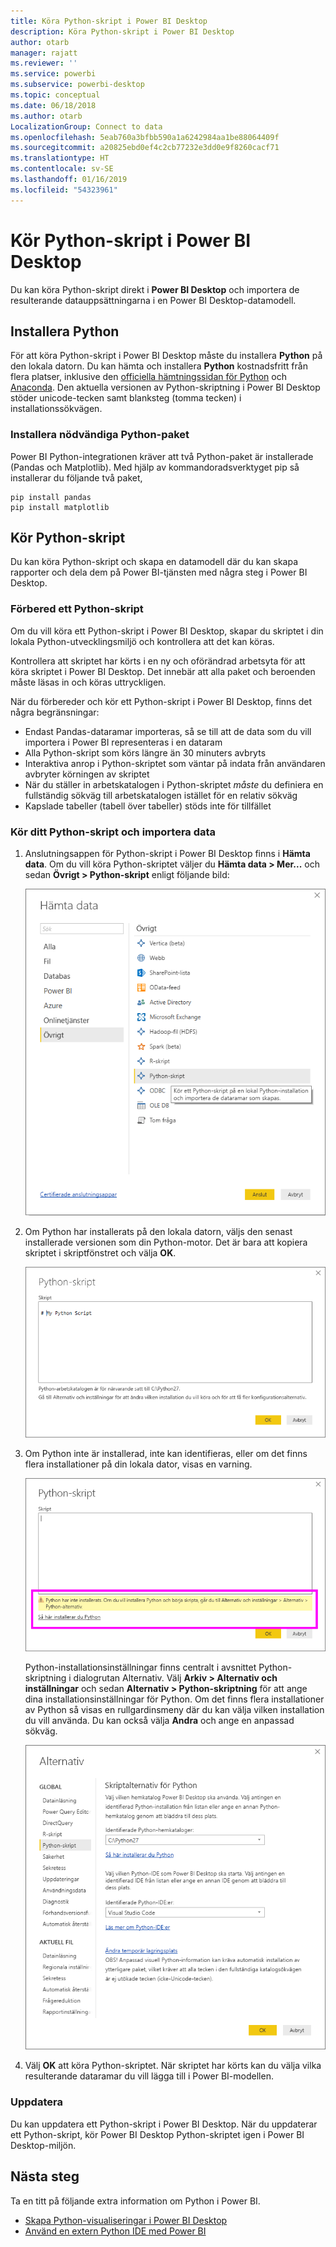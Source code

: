 ```yaml
---
title: Köra Python-skript i Power BI Desktop
description: Köra Python-skript i Power BI Desktop
author: otarb
manager: rajatt
ms.reviewer: ''
ms.service: powerbi
ms.subservice: powerbi-desktop
ms.topic: conceptual
ms.date: 06/18/2018
ms.author: otarb
LocalizationGroup: Connect to data
ms.openlocfilehash: 5eab760a3bfbb590a1a6242984aa1be88064409f
ms.sourcegitcommit: a20825ebd0ef4c2cb77232e3dd0e9f8260cacf71
ms.translationtype: HT
ms.contentlocale: sv-SE
ms.lasthandoff: 01/16/2019
ms.locfileid: "54323961"
---
```

# <a name="run-python-scripts-in-power-bi-desktop"></a>Kör Python-skript i Power BI Desktop
Du kan köra Python-skript direkt i **Power BI Desktop** och importera de resulterande datauppsättningarna i en Power BI Desktop-datamodell.

## <a name="install-python"></a>Installera Python
För att köra Python-skript i Power BI Desktop måste du installera **Python** på den lokala datorn. Du kan hämta och installera **Python** kostnadsfritt från flera platser, inklusive den [officiella hämtningssidan för Python](https://www.python.org/) och [Anaconda](https://anaconda.org/anaconda/python/). Den aktuella versionen av Python-skriptning i Power BI Desktop stöder unicode-tecken samt blanksteg (tomma tecken) i installationssökvägen.

### <a name="install-required-python-packages"></a>Installera nödvändiga Python-paket
Power BI Python-integrationen kräver att två Python-paket är installerade (Pandas och Matplotlib).  Med hjälp av kommandoradsverktyget pip så installerar du följande två paket,

```
pip install pandas
pip install matplotlib
```

## <a name="run-python-scripts"></a>Kör Python-skript
Du kan köra Python-skript och skapa en datamodell där du kan skapa rapporter och dela dem på Power BI-tjänsten med några steg i Power BI Desktop.

### <a name="prepare-a-python-script"></a>Förbered ett Python-skript
Om du vill köra ett Python-skript i Power BI Desktop, skapar du skriptet i din lokala Python-utvecklingsmiljö och kontrollera att det kan köras.

Kontrollera att skriptet har körts i en ny och oförändrad arbetsyta för att köra skriptet i Power BI Desktop. Det innebär att alla paket och beroenden måste läsas in och köras uttryckligen.

När du förbereder och kör ett Python-skript i Power BI Desktop, finns det några begränsningar:

* Endast Pandas-dataramar importeras, så se till att de data som du vill importera i Power BI representeras i en dataram
* Alla Python-skript som körs längre än 30 minuters avbryts
* Interaktiva anrop i Python-skriptet som väntar på indata från användaren avbryter körningen av skriptet
* När du ställer in arbetskatalogen i Python-skriptet *måste* du definiera en fullständig sökväg till arbetskatalogen istället för en relativ sökväg
* Kapslade tabeller (tabell över tabeller) stöds inte för tillfället 

### <a name="run-your-python-script-and-import-data"></a>Kör ditt Python-skript och importera data
1. Anslutningsappen för Python-skript i Power BI Desktop finns i **Hämta data**. Om du vill köra Python-skriptet väljer du **Hämta data &gt; Mer...** och sedan **Övrigt &gt; Python-skript** enligt följande bild:
   
   ![](media/desktop-python-scripts/python-scripts-1.png)
2. Om Python har installerats på den lokala datorn, väljs den senast installerade versionen som din Python-motor. Det är bara att kopiera skriptet i skriptfönstret och välja **OK**.
   
   ![](media/desktop-python-scripts/python-scripts-2.png)
3. Om Python inte är installerad, inte kan identifieras, eller om det finns flera installationer på din lokala dator, visas en varning.
   
   ![](media/desktop-python-scripts/python-scripts-3.png)
   
   Python-installationsinställningar finns centralt i avsnittet Python-skriptning i dialogrutan Alternativ. Välj **Arkiv > Alternativ och inställningar** och sedan **Alternativ > Python-skriptning** för att ange dina installationsinställningar för Python. Om det finns flera installationer av Python så visas en rullgardinsmeny där du kan välja vilken installation du vill använda. Du kan också välja **Andra** och ange en anpassad sökväg.
   
   ![](media/desktop-python-scripts/python-scripts-4.png)
4. Välj **OK** att köra Python-skriptet. När skriptet har körts kan du välja vilka resulterande dataramar du vill lägga till i Power BI-modellen.

### <a name="refresh"></a>Uppdatera
Du kan uppdatera ett Python-skript i Power BI Desktop. När du uppdaterar ett Python-skript, kör Power BI Desktop Python-skriptet igen i Power BI Desktop-miljön.

## <a name="next-steps"></a>Nästa steg
Ta en titt på följande extra information om Python i Power BI.

* [Skapa Python-visualiseringar i Power BI Desktop](desktop-python-visuals.md)
* [Använd en extern Python IDE med Power BI](desktop-python-ide.md)
